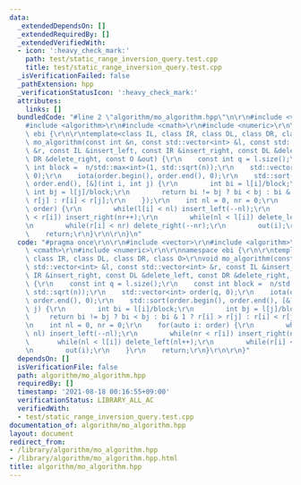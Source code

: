 ```yaml
---
data:
  _extendedDependsOn: []
  _extendedRequiredBy: []
  _extendedVerifiedWith:
  - icon: ':heavy_check_mark:'
    path: test/static_range_inversion_query.test.cpp
    title: test/static_range_inversion_query.test.cpp
  _isVerificationFailed: false
  _pathExtension: hpp
  _verificationStatusIcon: ':heavy_check_mark:'
  attributes:
    links: []
  bundledCode: "#line 2 \"algorithm/mo_algorithm.hpp\"\n\r\n#include <vector>\r\n\
    #include <algorithm>\r\n#include <cmath>\r\n#include <numeric>\r\n\r\nnamespace\
    \ ebi {\r\n\r\ntemplate<class IL, class IR, class DL, class DR, class O>\r\nvoid\
    \ mo_algorithm(const int &n, const std::vector<int> &l, const std::vector<int>\
    \ &r, const IL &insert_left, const IR &insert_right, const DL &delete_left, const\
    \ DR &delete_right, const O &out) {\r\n    const int q = l.size();\r\n    const\
    \ int block =  n/std::max<int>(1, std::sqrt(n));\r\n    std::vector<int> order(q,\
    \ 0);\r\n    iota(order.begin(), order.end(), 0);\r\n    std::sort(order.begin(),\
    \ order.end(), [&](int i, int j) {\r\n        int bi = l[i]/block;\r\n       \
    \ int bj = l[j]/block;\r\n        return bi != bj ? bi < bj : bi & 1 ? r[i] >\
    \ r[j] : r[i] < r[j];\r\n    });\r\n    int nl = 0, nr = 0;\r\n    for(auto i:\
    \ order) {\r\n        while(l[i] < nl) insert_left(--nl);\r\n        while(nr\
    \ < r[i]) insert_right(nr++);\r\n        while(nl < l[i]) delete_left(nl++);\r\
    \n        while(r[i] < nr) delete_right(--nr);\r\n        out(i);\r\n    }\r\n\
    \    return;\r\n}\r\n\r\n}\n"
  code: "#pragma once\r\n\r\n#include <vector>\r\n#include <algorithm>\r\n#include\
    \ <cmath>\r\n#include <numeric>\r\n\r\nnamespace ebi {\r\n\r\ntemplate<class IL,\
    \ class IR, class DL, class DR, class O>\r\nvoid mo_algorithm(const int &n, const\
    \ std::vector<int> &l, const std::vector<int> &r, const IL &insert_left, const\
    \ IR &insert_right, const DL &delete_left, const DR &delete_right, const O &out)\
    \ {\r\n    const int q = l.size();\r\n    const int block =  n/std::max<int>(1,\
    \ std::sqrt(n));\r\n    std::vector<int> order(q, 0);\r\n    iota(order.begin(),\
    \ order.end(), 0);\r\n    std::sort(order.begin(), order.end(), [&](int i, int\
    \ j) {\r\n        int bi = l[i]/block;\r\n        int bj = l[j]/block;\r\n   \
    \     return bi != bj ? bi < bj : bi & 1 ? r[i] > r[j] : r[i] < r[j];\r\n    });\r\
    \n    int nl = 0, nr = 0;\r\n    for(auto i: order) {\r\n        while(l[i] <\
    \ nl) insert_left(--nl);\r\n        while(nr < r[i]) insert_right(nr++);\r\n \
    \       while(nl < l[i]) delete_left(nl++);\r\n        while(r[i] < nr) delete_right(--nr);\r\
    \n        out(i);\r\n    }\r\n    return;\r\n}\r\n\r\n}"
  dependsOn: []
  isVerificationFile: false
  path: algorithm/mo_algorithm.hpp
  requiredBy: []
  timestamp: '2021-08-18 00:16:55+09:00'
  verificationStatus: LIBRARY_ALL_AC
  verifiedWith:
  - test/static_range_inversion_query.test.cpp
documentation_of: algorithm/mo_algorithm.hpp
layout: document
redirect_from:
- /library/algorithm/mo_algorithm.hpp
- /library/algorithm/mo_algorithm.hpp.html
title: algorithm/mo_algorithm.hpp
---
```

